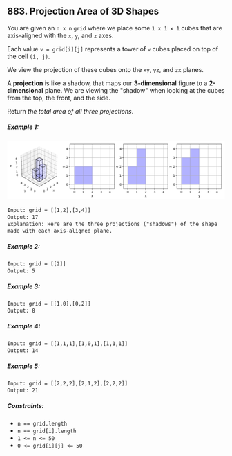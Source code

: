 ## 883. Projection Area of 3D Shapes

You are given an ```n x n``` ```grid``` where we place some ```1 x 1 x 1``` cubes that are axis-aligned with the ```x```, ```y```, and ```z``` axes.

Each value ```v = grid[i][j]``` represents a tower of ```v``` cubes placed on top of the cell ```(i, j)```.

We view the projection of these cubes onto the ```xy```, ```yz```, and ```zx``` planes.

A **projection** is like a shadow, that maps our **3-dimensional** figure to a **2-dimensional** plane. We are viewing the "shadow" when looking at the cubes from the top, the front, and the side.

Return *the total area of all three projections*.

##### Example 1:

![Example 1](images/example1.png)

```
Input: grid = [[1,2],[3,4]]
Output: 17
Explanation: Here are the three projections ("shadows") of the shape made with each axis-aligned plane.
```
##### Example 2:
```
Input: grid = [[2]]
Output: 5
```
##### Example 3:
```
Input: grid = [[1,0],[0,2]]
Output: 8
```
##### Example 4:
```
Input: grid = [[1,1,1],[1,0,1],[1,1,1]]
Output: 14
```
##### Example 5:
```
Input: grid = [[2,2,2],[2,1,2],[2,2,2]]
Output: 21
```

##### Constraints:

* ```n == grid.length```
* ```n == grid[i].length```
* ```1 <= n <= 50```
* ```0 <= grid[i][j] <= 50```